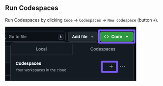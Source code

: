 ## Run Codespaces

Run Codespaces by clicking `Code` -> `Codespaces` -> `New codespace` (button `+`).

![](imgs/run-codespaces.png)

